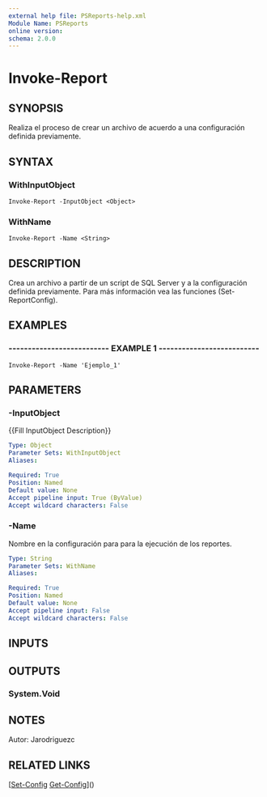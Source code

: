 ```yaml
---
external help file: PSReports-help.xml
Module Name: PSReports
online version: 
schema: 2.0.0
---
```


# Invoke-Report

## SYNOPSIS
Realiza el proceso de crear un archivo de acuerdo a una configuración definida previamente.

## SYNTAX

### WithInputObject
```
Invoke-Report -InputObject <Object>
```

### WithName
```
Invoke-Report -Name <String>
```

## DESCRIPTION
Crea un archivo a partir de un script de SQL Server y a la configuración definida previamente.
Para más información vea las funciones (Set-ReportConfig).

## EXAMPLES

### -------------------------- EXAMPLE 1 --------------------------
```
Invoke-Report -Name 'Ejemplo_1'
```

## PARAMETERS

### -InputObject
{{Fill InputObject Description}}

```yaml
Type: Object
Parameter Sets: WithInputObject
Aliases: 

Required: True
Position: Named
Default value: None
Accept pipeline input: True (ByValue)
Accept wildcard characters: False
```

### -Name
Nombre en la configuración para para la ejecución de los reportes.

```yaml
Type: String
Parameter Sets: WithName
Aliases: 

Required: True
Position: Named
Default value: None
Accept pipeline input: False
Accept wildcard characters: False
```

## INPUTS

## OUTPUTS

### System.Void

## NOTES
Autor: Jarodriguezc

## RELATED LINKS

[[Set-Config](Set-Config.md)
[Get-Config](Get-Config.md)]()

